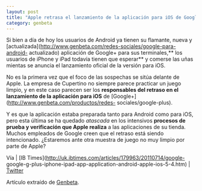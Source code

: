 ```yaml
---
layout: post
title: "Apple retrasa el lanzamiento de la aplicación para iOS de Google+"
category: genbeta
---
```




Si bien a día de hoy los usuarios de Android ya tienen su flamante, nueva y
[actualizada](http://www.genbeta.com/redes-sociales/google-para-android-
actualizado) aplicación de Google+ para sus terminales,** los usuarios de
iPhone y iPad todavía tienen que esperar** y comerse las uñas mientas se
anuncia el lanzamiento oficial de la versión para iOS.

No es la primera vez que el foco de las sospechas se sitúa delante de Apple.
La empresa de Cupertino no siempre parece practicar un juego limpio, y en este
caso parecen ser los **responsables del retraso en el lanzamiento de la
aplicación para iOS** de [Google+](http://www.genbeta.com/productos/redes-
sociales/google-plus).

Y es que la aplicación estaba preparada tanto para Android como para iOS, pero
esta última se ha quedado _atascada_ en los intensivos **procesos de prueba y
verificación que Apple realiza** a las aplicaciones de su tienda. Muchos
empleados de Google creen que el retraso está siendo intencionado. ¿Estaremos
ante otra muestra de juego no muy limpio por parte de Apple?

Vía | [IB Times](http://uk.ibtimes.com/articles/179963/20110714/google-
google-g-plus-iphone-ipad-app-application-android-apple-ios-5-4.htm) |
[Twitter](http://twitter.com/#!/martinvars/statuses/92693662525431809)

Artículo extraído de [Genbeta](http://www.genbeta.com).
